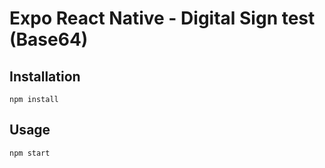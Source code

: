 # Expo React Native - Digital Sign test (Base64)

## Installation

`npm install`

## Usage

`npm start`
